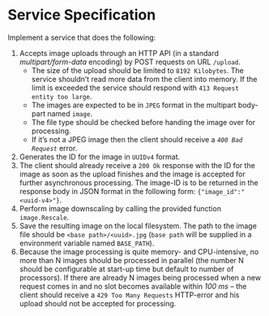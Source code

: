 # Service Specification
Implement a service that does the following:
1. Accepts image uploads through an HTTP API (in a standard *multipart/form-data* encoding) by POST requests on URL `/upload`.
   - The size of the upload should be limited to `8192 Kilobytes`. The service shouldn’t read more data
     from the client into memory. If the limit is exceeded the service should respond with `413 Request entity too large`.
   - The images are expected to be in `JPEG` format in the multipart body-part named `image`.
   - The file type should be checked before handing the image over for processing.
   - If it’s not a JPEG image then the client should receive a *`400 Bad Request`* error.
2. Generates the ID for the image in `UUIDv4` format.
3. The client should already receive a `200 Ok` response with the ID for the image as soon as the upload finishes and
   the image is accepted for further asynchronous processing.
   The image-ID is to be returned in the response body in JSON format in the following form: `{"image_id":"<uuid-v4>"}`.
4. Perform image downscaling by calling the provided function `image.Rescale`.
5. Save the resulting image on the local filesystem. The path to the image file should be `<base path>/<uuid>.jpg` (`base path` will be supplied in a environment variable named `BASE_PATH`).
6. Because the image processing is quite memory- and CPU-intensive, no more than N images should be processed in parallel
   (the number N should be configurable at start-up time but default to number of processors).
   If there are already N images being processed when a new request comes in and no slot becomes available within
   *100 ms* – the client should receive a `429 Too Many Requests` HTTP-error and his upload should not be accepted for processing.
